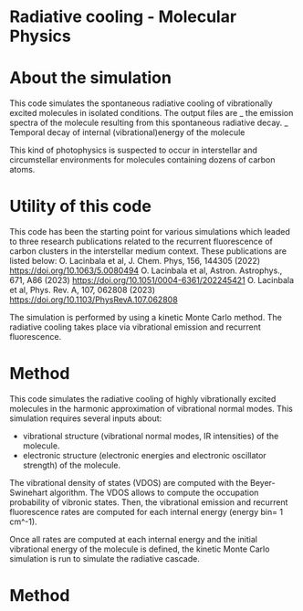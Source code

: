 # Radiative cooling - Molecular Physics


# About the simulation

This code simulates the spontaneous radiative cooling of vibrationally excited molecules in isolated conditions. 
The output files are
_ the emission spectra of the molecule resulting from this spontaneous radiative decay.
_ Temporal decay of internal (vibrational)energy of the molecule

This kind of photophysics is suspected to occur in interstellar and circumstellar environments for molecules containing dozens of carbon atoms.

# Utility of this code

This code has been the starting point for various simulations which leaded to three research publications related to the recurrent fluorescence
of carbon clusters in the interstellar medium context. 
These publications are listed below:
O. Lacinbala et al, J. Chem. Phys, 156, 144305 (2022) https://doi.org/10.1063/5.0080494
O. Lacinbala et al, Astron. Astrophys., 671, A86 (2023) https://doi.org/10.1051/0004-6361/202245421 
O. Lacinbala et al, Phys. Rev. A, 107, 062808 (2023) https://doi.org/10.1103/PhysRevA.107.062808

The simulation is performed by using a kinetic Monte Carlo method. The radiative cooling takes place via vibrational emission and recurrent fluorescence.

# Method

This code simulates the radiative cooling of highly vibrationally excited molecules in the harmonic approximation of vibrational normal modes.
This simulation requires several inputs about:
- vibrational structure (vibrational normal modes, IR intensities) of the molecule.
- electronic structure (electronic energies and electronic oscillator strength) of the molecule.

The vibrational density of states (VDOS) are computed with the Beyer-Swinehart algorithm. The VDOS allows to compute the
occupation probability of vibronic states. Then, the vibrational emission and recurrent fluorescence rates are computed for each internal energy (energy bin= 1 cm^-1).

Once all rates are computed at each internal energy and the initial vibrational energy of the molecule is defined, the kinetic Monte Carlo simulation is run to simulate the radiative cascade.

# Method
